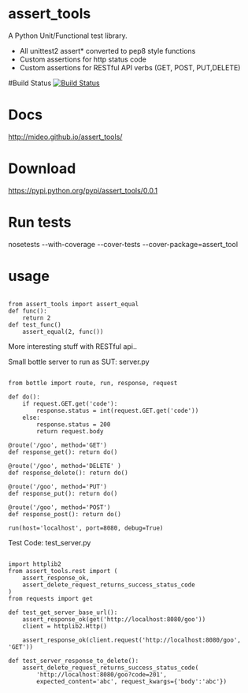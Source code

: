 assert_tools
============
A Python Unit/Functional test library.
* All unittest2 assert* converted to pep8 style functions
* Custom assertions for http status code
* Custom assertions for RESTful API verbs (GET, POST, PUT,DELETE)

#Build Status
[![Build Status](https://travis-ci.org/MideO/assert_tools.png)](https://travis-ci.org/MideO/assert_tools)

Docs
====
http://mideo.github.io/assert_tools/

Download
========
https://pypi.python.org/pypi/assert_tools/0.0.1

Run tests
=========
nosetests --with-coverage --cover-tests --cover-package=assert_tool

usage
=====
<pre><code>
from assert_tools import assert_equal
def func():
    return 2
def test_func()
    assert_equal(2, func())
</code></pre>

More interesting stuff with RESTful api..

Small bottle server to run as SUT: server.py
<pre><code>
from bottle import route, run, response, request

def do():
    if request.GET.get('code'):
        response.status = int(request.GET.get('code'))
    else:
        response.status = 200
        return request.body

@route('/goo', method='GET')
def response_get(): return do()

@route('/goo', method='DELETE' )
def response_delete(): return do()

@route('/goo', method='PUT')
def response_put(): return do()

@route('/goo', method='POST')
def response_post(): return do()

run(host='localhost', port=8080, debug=True)
</code></pre>

Test Code: test_server.py
<pre><code>
import httplib2
from assert_tools.rest import (
    assert_response_ok,
    assert_delete_request_returns_success_status_code
)
from requests import get

def test_get_server_base_url():
    assert_response_ok(get('http://localhost:8080/goo'))
    client = httplib2.Http()

    assert_response_ok(client.request('http://localhost:8080/goo', 'GET'))

def test_server_response_to_delete():
    assert_delete_request_returns_success_status_code(
        'http://localhost:8080/goo?code=201',
        expected_content='abc', request_kwargs={'body':'abc'})
</code></pre>

